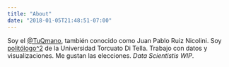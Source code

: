 ```yaml
---
title: "About"
date: "2018-01-05T21:48:51-07:00"
---
```


Soy el [@TuQmano](www.twitter.com/tuqmano), también conocido como Juan Pablo Ruiz Nicolini. Soy [politólogo^2](https://utdt.academia.edu/JuanPabloRuizNicolini) de la Universidad Torcuato Di Tella. Trabajo con datos y visualizaciones. Me gustan las elecciones. _Data Scientistis WIP_. 
